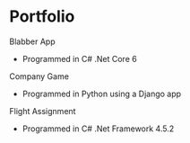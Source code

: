 # Portfolio

Blabber App 
- Programmed in C# .Net Core 6

Company Game
- Programmed in Python using a Django app 

Flight Assignment 
- Programmed in C# .Net Framework 4.5.2 
